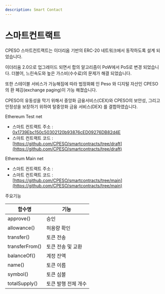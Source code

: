 ```yaml
---
description: Smart Contact
---
```


# 스마트컨트랙트

CPESO 스마트컨트랙트는 이더리움 기반의 ERC-20 네트워크에서 동작하도록 설계 되었습니다.&#x20;

이더리움 2.0으로 업그레이드 되면서 합의 알고리즘이 PoW에서 PoS로 변경 되었습니다. 더블어, 느린속도와 높은 가스비(수수료)의 문제가 해결 되었습니다.&#x20;

또한 스테이블 서비스가 가능해짐에 따라 법정화폐 인 Peso 와 디지털 자산인 CPESO의 환 페깅(exchange paging)이 가능 해졌습니다.

CPESO의 유동성을 막기 위해서 중앙화 금융서비스(CEX)와 CPESO의 보안성, 그리고 안정성을 보장하기 위하여 탈중앙화 금융 서비스(DEX) 를 결합하였습니다.

Ethereum Test net

* 스마트 컨트랙트 주소 : [0x1739Ebc150c50302120b93876cED09276DB82d4E](https://sepolia.etherscan.io/token/0x1739Ebc150c50302120b93876cED09276DB82d4E)
* 스마트 컨트랙트 코드 : [https://github.com/CPESO/smartcontracts/tree/draft](https://github.com/CPESO/smartcontracts/tree/draft)



Ethereum Main net

* 스마트 컨트랙트 주소 :&#x20;
* 스마트 컨트랙트 코드 : [https://github.com/CPESO/smartcontracts/tree/main](https://github.com/CPESO/smartcontracts/tree/main)

주요기능

| 함수명            | 기능          |
| -------------- | ----------- |
| approve()      | 승인          |
| allowance()    | 허용량 확인      |
| transfer()     | 토큰 전송       |
| transferFrom() | 토큰 전송 및 교환  |
| balanceOf()    | 계정 잔액       |
| name()         | 토큰 이름       |
| symbol()       | 토큰 심볼       |
| totalSupply()  | 토큰 발행 전체 개수 |
